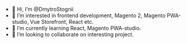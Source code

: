- 👋 Hi, I’m @DmytroStognii
- 👀 I’m interested in frontend development, Magento 2, Magento PWA-studio, Vue Storefront, React etc.
- 🌱 I’m currently learning React, Magento PWA-studio.
- 💞️ I’m looking to collaborate on interesting project.

<!---
DmytroStognii/DmytroStognii is a ✨ special ✨ repository because its `README.md` (this file) appears on your GitHub profile.
You can click the Preview link to take a look at your changes.
--->
